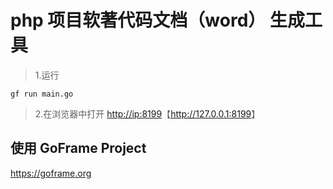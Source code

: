 # php 项目软著代码文档（word） 生成工具

> 1.运行

```shell
gf run main.go
```

> 2.在浏览器中打开 <http://ip:8199>【<http://127.0.0.1:8199>】

## 使用 GoFrame Project

<https://goframe.org>
